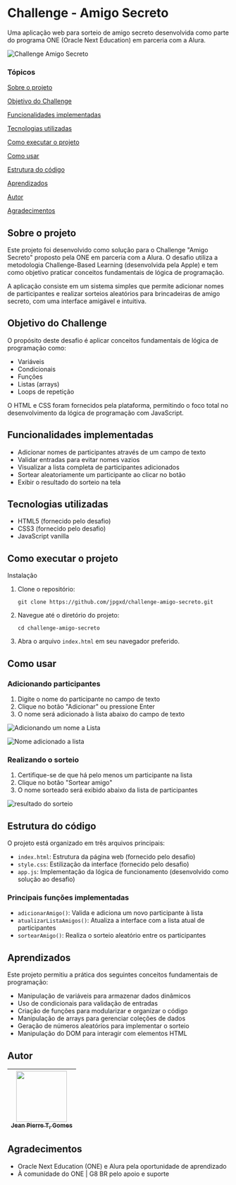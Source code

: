 # Challenge - Amigo Secreto

Uma aplicação web para sorteio de amigo secreto desenvolvida como parte do programa ONE (Oracle Next Education) em parceria com a Alura.

![Challenge Amigo Secreto](https://github.com/user-attachments/assets/b517b816-e0b2-402f-a00d-7b48c3c767af)

### Tópicos 

[Sobre o projeto](#Sobre-o-projeto) 

[Objetivo do Challenge](#Objetivo-do-Challenge)

[Funcionalidades implementadas](#Funcionalidades-implementadas)

[Tecnologias utilizadas](#Tecnologias-utilizadas)

[Como executar o projeto](#Como-executar-o-projeto)

[Como usar](#Como-usar)

[Estrutura do código](#Estrutura-do-código)

[Aprendizados](#Aprendizados)

[Autor](#Autor)

[Agradecimentos](#Agradecimentos)

## Sobre o projeto

Este projeto foi desenvolvido como solução para o Challenge "Amigo Secreto" proposto pela ONE em parceria com a Alura. O desafio utiliza a metodologia Challenge-Based Learning (desenvolvida pela Apple) e tem como objetivo praticar conceitos fundamentais de lógica de programação.

A aplicação consiste em um sistema simples que permite adicionar nomes de participantes e realizar sorteios aleatórios para brincadeiras de amigo secreto, com uma interface amigável e intuitiva.

## Objetivo do Challenge

O propósito deste desafio é aplicar conceitos fundamentais de lógica de programação como:
- Variáveis
- Condicionais
- Funções
- Listas (arrays)
- Loops de repetição

O HTML e CSS foram fornecidos pela plataforma, permitindo o foco total no desenvolvimento da lógica de programação com JavaScript.

## Funcionalidades implementadas

- Adicionar nomes de participantes através de um campo de texto
- Validar entradas para evitar nomes vazios
- Visualizar a lista completa de participantes adicionados
- Sortear aleatoriamente um participante ao clicar no botão
- Exibir o resultado do sorteio na tela

## Tecnologias utilizadas

- HTML5 (fornecido pelo desafio)
- CSS3 (fornecido pelo desafio)
- JavaScript vanilla

## Como executar o projeto

Instalação

1. Clone o repositório:
   ```
   git clone https://github.com/jpgxd/challenge-amigo-secreto.git
   ```

2. Navegue até o diretório do projeto:
   ```
   cd challenge-amigo-secreto
   ```

3. Abra o arquivo `index.html` em seu navegador preferido.

## Como usar

### Adicionando participantes

1. Digite o nome do participante no campo de texto
2. Clique no botão "Adicionar" ou pressione Enter
3. O nome será adicionado à lista abaixo do campo de texto

![Adicionando um nome a Lista](https://github.com/user-attachments/assets/f1c800ee-9267-4ce8-b234-09e3c6caed96)

![Nome adicionado a lista](https://github.com/user-attachments/assets/48e05af9-873a-4a33-97e9-895f0911563b)

### Realizando o sorteio

1. Certifique-se de que há pelo menos um participante na lista
2. Clique no botão "Sortear amigo"
3. O nome sorteado será exibido abaixo da lista de participantes

![resultado do sorteio](https://github.com/user-attachments/assets/00306cc3-4e4f-4002-888d-8772582becef)


## Estrutura do código

O projeto está organizado em três arquivos principais:

- `index.html`: Estrutura da página web (fornecido pelo desafio)
- `style.css`: Estilização da interface (fornecido pelo desafio) 
- `app.js`: Implementação da lógica de funcionamento (desenvolvido como solução ao desafio)

### Principais funções implementadas

- `adicionarAmigo()`: Valida e adiciona um novo participante à lista
- `atualizarListaAmigos()`: Atualiza a interface com a lista atual de participantes
- `sortearAmigo()`: Realiza o sorteio aleatório entre os participantes

## Aprendizados

Este projeto permitiu a prática dos seguintes conceitos fundamentais de programação:
- Manipulação de variáveis para armazenar dados dinâmicos
- Uso de condicionais para validação de entradas
- Criação de funções para modularizar e organizar o código
- Manipulação de arrays para gerenciar coleções de dados
- Geração de números aleatórios para implementar o sorteio
- Manipulação do DOM para interagir com elementos HTML

## Autor

| [<img loading="lazy" src="https://avatars.githubusercontent.com/u/7022842?v=4" width=115><br><sub>Jean Pierre T, Gomes</sub>](https://github.com/jpgxd) |
| :---: |

## Agradecimentos

- Oracle Next Education (ONE) e Alura pela oportunidade de aprendizado
- À comunidade do ONE | G8 BR pelo apoio e suporte
